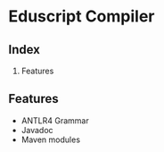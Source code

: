 # Eduscript Compiler

## Index

1. Features

## Features

* ANTLR4 Grammar
* Javadoc
* Maven modules
